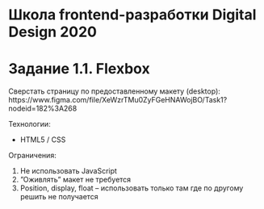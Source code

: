# Школа frontend-разработки Digital Design 2020

<h1>Задание 1.1. Flexbox</h1>
<p>Сверстать страницу по предоставленному макету (desktop): https://www.figma.com/file/XeWzrTMu0ZyFGeHNAWojBO/Task1?nodeid=182%3A268</p>
<p>Технологии:
    <ul>
        <li>HTML5 / CSS</li>
    </ul>
</p>
<p>Ограничения:
    <ol>
        <li>Не использовать JavaScript</li>
        <li>”Оживлять” макет не требуется</li>
        <li>Position, display, float – использовать только там где по другому
            решить не получается</li>
    </ol>
</p>